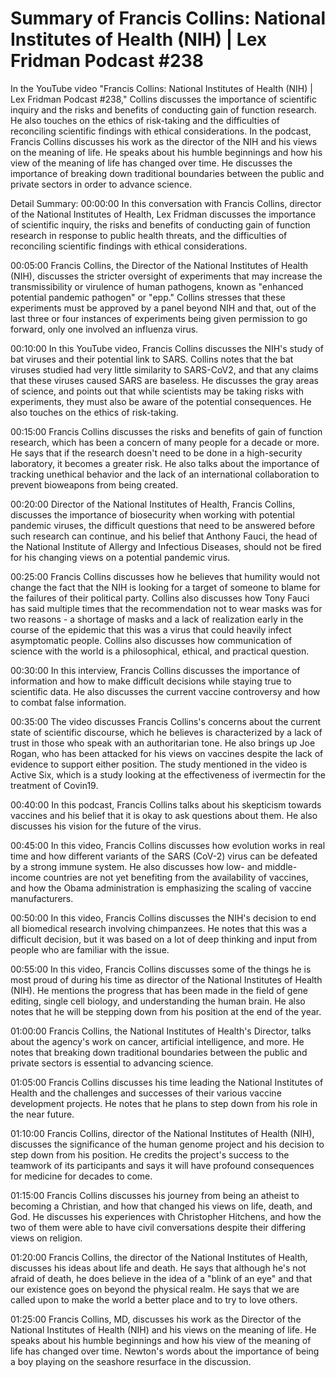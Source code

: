 # Summary of Francis Collins: National Institutes of Health (NIH) | Lex Fridman Podcast #238

In the YouTube video "Francis Collins: National Institutes of Health (NIH) | Lex Fridman Podcast #238," Collins discusses the importance of scientific inquiry and the risks and benefits of conducting gain of function research. He also touches on the ethics of risk-taking and the difficulties of reconciling scientific findings with ethical considerations.
In the podcast, Francis Collins discusses his work as the director of the NIH and his views on the meaning of life. He speaks about his humble beginnings and how his view of the meaning of life has changed over time. He discusses the importance of breaking down traditional boundaries between the public and private sectors in order to advance science.

Detail Summary: 
00:00:00
In this conversation with Francis Collins, director of the National Institutes of Health, Lex Fridman discusses the importance of scientific inquiry, the risks and benefits of conducting gain of function research in response to public health threats, and the difficulties of reconciling scientific findings with ethical considerations.

00:05:00
Francis Collins, the Director of the National Institutes of Health (NIH), discusses the stricter oversight of experiments that may increase the transmissibility or virulence of human pathogens, known as "enhanced potential pandemic pathogen" or "epp." Collins stresses that these experiments must be approved by a panel beyond NIH and that, out of the last three or four instances of experiments being given permission to go forward, only one involved an influenza virus.

00:10:00
In this YouTube video, Francis Collins discusses the NIH's study of bat viruses and their potential link to SARS. Collins notes that the bat viruses studied had very little similarity to SARS-CoV2, and that any claims that these viruses caused SARS are baseless. He discusses the gray areas of science, and points out that while scientists may be taking risks with experiments, they must also be aware of the potential consequences. He also touches on the ethics of risk-taking.

00:15:00
Francis Collins discusses the risks and benefits of gain of function research, which has been a concern of many people for a decade or more. He says that if the research doesn't need to be done in a high-security laboratory, it becomes a greater risk. He also talks about the importance of tracking unethical behavior and the lack of an international collaboration to prevent bioweapons from being created.

00:20:00
Director of the National Institutes of Health, Francis Collins, discusses the importance of biosecurity when working with potential pandemic viruses, the difficult questions that need to be answered before such research can continue, and his belief that Anthony Fauci, the head of the National Institute of Allergy and Infectious Diseases, should not be fired for his changing views on a potential pandemic virus.

00:25:00
Francis Collins discusses how he believes that humility would not change the fact that the NIH is looking for a target of someone to blame for the failures of their political party. Collins also discusses how Tony Fauci has said multiple times that the recommendation not to wear masks was for two reasons - a shortage of masks and a lack of realization early in the course of the epidemic that this was a virus that could heavily infect asymptomatic people. Collins also discusses how communication of science with the world is a philosophical, ethical, and practical question.

00:30:00
In this interview, Francis Collins discusses the importance of information and how to make difficult decisions while staying true to scientific data. He also discusses the current vaccine controversy and how to combat false information.

00:35:00
The video discusses Francis Collins's concerns about the current state of scientific discourse, which he believes is characterized by a lack of trust in those who speak with an authoritarian tone. He also brings up Joe Rogan, who has been attacked for his views on vaccines despite the lack of evidence to support either position. The study mentioned in the video is Active Six, which is a study looking at the effectiveness of ivermectin for the treatment of Covin19.

00:40:00
In this podcast, Francis Collins talks about his skepticism towards vaccines and his belief that it is okay to ask questions about them. He also discusses his vision for the future of the virus.

00:45:00
In this video, Francis Collins discusses how evolution works in real time and how different variants of the SARS (CoV-2) virus can be defeated by a strong immune system. He also discusses how low- and middle-income countries are not yet benefiting from the availability of vaccines, and how the Obama administration is emphasizing the scaling of vaccine manufacturers.

00:50:00
In this video, Francis Collins discusses the NIH's decision to end all biomedical research involving chimpanzees. He notes that this was a difficult decision, but it was based on a lot of deep thinking and input from people who are familiar with the issue.

00:55:00
In this video, Francis Collins discusses some of the things he is most proud of during his time as director of the National Institutes of Health (NIH). He mentions the progress that has been made in the field of gene editing, single cell biology, and understanding the human brain. He also notes that he will be stepping down from his position at the end of the year.

01:00:00
Francis Collins, the National Institutes of Health's Director, talks about the agency's work on cancer, artificial intelligence, and more. He notes that breaking down traditional boundaries between the public and private sectors is essential to advancing science.

01:05:00
Francis Collins discusses his time leading the National Institutes of Health and the challenges and successes of their various vaccine development projects. He notes that he plans to step down from his role in the near future.

01:10:00
Francis Collins, director of the National Institutes of Health (NIH), discusses the significance of the human genome project and his decision to step down from his position. He credits the project's success to the teamwork of its participants and says it will have profound consequences for medicine for decades to come.

01:15:00
Francis Collins discusses his journey from being an atheist to becoming a Christian, and how that changed his views on life, death, and God. He discusses his experiences with Christopher Hitchens, and how the two of them were able to have civil conversations despite their differing views on religion.

01:20:00
Francis Collins, the director of the National Institutes of Health, discusses his ideas about life and death. He says that although he's not afraid of death, he does believe in the idea of a "blink of an eye" and that our existence goes on beyond the physical realm. He says that we are called upon to make the world a better place and to try to love others.

01:25:00
Francis Collins, MD, discusses his work as the Director of the National Institutes of Health (NIH) and his views on the meaning of life. He speaks about his humble beginnings and how his view of the meaning of life has changed over time. Newton's words about the importance of being a boy playing on the seashore resurface in the discussion.

